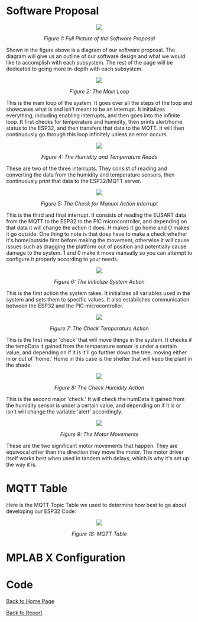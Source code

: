 # Software Proposal

<p align="center">
  <img src = "https://github.com/Team207-S2024/team207-s2024/assets/156377035/8b84c7f2-362e-4973-926b-3156ad32424d" />
</p>


<p align="center">
  <i>Figure 1: Full Picture of the Software Proposal</i>
</p>

Shown in the figure above is a diagram of our software proposal. The diagram will give us an outline of our software design and what we would like to accomplish with each subsystem. The rest of the page will be dedicated to going more in-depth with each subsystem. 

<p align="center">
  <img src = "https://github.com/Team207-S2024/team207-s2024/assets/156377035/33bf9d78-d385-4362-b317-615dc874cb9c" />
</p>

<p align="center">
  <i>Figure 2: The Main Loop</i>
</p>

This is the main loop of the system. It goes over all the steps of the loop and showcases what is and isn't meant to be an interrupt. It initializes everything, including enabling interrupts, and then goes into the infinite loop. It first checks for temperature and humidity, then prints alert/home status to the ESP32, and then transfers that data to the MQTT. It will then continuously go through this loop infinitely unless an error occurs. 

<p align="center">
  <img src = "https://github.com/Team207-S2024/team207-s2024/assets/156377035/d7090c55-e8d6-444a-84fd-04a7082b39dc" />
</p>

<p align="center">
  <i>Figure 4: The Humidity and Temperature Reads</i>
</p>

These are two of the three interrupts. They consist of reading and converting the data from the humidity and temperature sensors, then continuously print that data to the ESP32/MQTT server. 

<p align="center">
  <img src = "https://github.com/Team207-S2024/team207-s2024/assets/156377035/6967764a-ae32-4fc6-98e1-c420724b97fa" />
</p>

<p align="center">
  <i>Figure 5: The Check for Manual Action Interrupt</i>
</p>

This is the third and final interrupt. It consists of reading the EUSART data from the MQTT to the ESP32 to the PIC microcontroller, and depending on that data it will change the action it does. H makes it go home and O makes it go outside. One thing to note is that does have to make a check whether it's home/outside first before making the movement, otherwise it will cause issues such as dragging the platform out of position and potentially cause damage to the system. 1 and 0 make it move manually so you can attempt to configure it properly according to your needs. 

<p align="center">
  <img src = "https://github.com/Team207-S2024/team207-s2024/assets/156377035/6967764a-ae32-4fc6-98e1-c420724b97fa" />
</p>

<p align="center">
  <i>Figure 6: The Initialize System Action</i>
</p>
This is the first action the system takes. It initializes all variables used in the system and sets them to specific values. It also establishes communication between the ESP32 and the PIC microcontroller. 

<p align="center">
  <img src = "https://github.com/Team207-S2024/team207-s2024/assets/156377035/a566cb06-7fa1-4c70-8947-d00d5137d645" />
</p>

<p align="center">
  <i>Figure 7: The Check Temperature Action </i>
</p>

This is the first major 'check' that will move things in the system. It checks if the tempData it gained from the temperature sensor is under a certain value, and depending on if it is it'll go further down the tree, moving either in or out of 'home.' Home in this case is the shelter that will keep the plant in the shade. 

<p align="center">
  <img src = "https://github.com/Team207-S2024/team207-s2024/assets/156377035/a5575a37-5515-45ec-8b08-33b397c96d3b" />
</p>

<p align="center">
  <i>Figure 8: The Check Humidity Action </i>
</p>

This is the second major 'check.' It will check the humData it gained from the humidity sensor is under a certain value, and depending on if it is or isn't will change the variable 'alert' accordingly. 

<p align="center">
  <img src = "https://github.com/Team207-S2024/team207-s2024/assets/156377035/43162e56-2531-4adf-ba5f-b3c71b59c26e" />
</p>

<p align="center">
  <i>Figure 9: The Motor Movements </i>
</p>

These are the two significant motor movements that happen. They are equivocal other than the direction they move the motor. The motor driver itself works best when used in tandem with delays, which is why it's set up the way it is. 

# MQTT Table

Here is the MQTT Topic Table we used to determine how best to go about developing our ESP32 Code: 

<p align="center">
  <img src = "https://github.com/Team207-S2024/team207-s2024/assets/156377035/0ea8b264-448c-4806-b154-7555bd1155ee" />
</p>

<p align="center">
  <i>Figure 18: MQTT Table </i>
</p>

# MPLAB X Configuration



# Code



[Back to Home Page](/team207-s2024)

[Back to Report](report)
